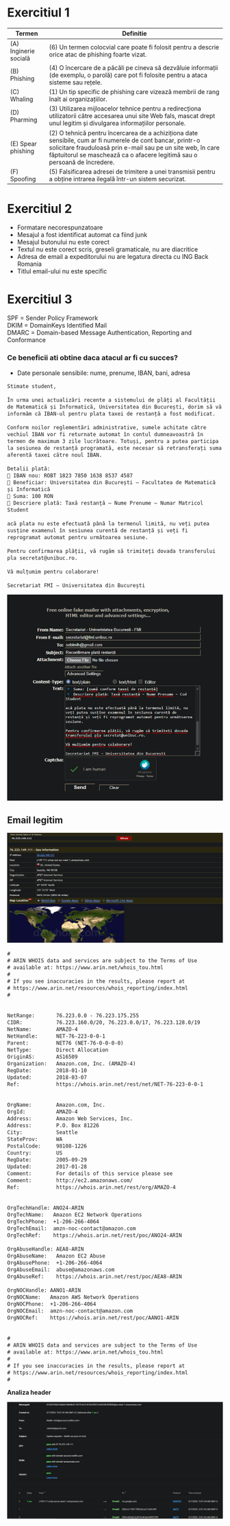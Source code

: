 # Exercitiul 1

| Termen | Definitie |
|---	|---	|
| (A) Inginerie socială | (6) Un termen colocvial care poate fi folosit pentru a descrie orice atac de phishing foarte vizat. |
| (B) Phishing | (4) O încercare de a păcăli pe cineva să dezvăluie informații (de exemplu, o parolă) care pot fi folosite pentru a ataca sisteme sau rețele. |
| (C) Whaling | (1) Un tip specific de phishing care vizează membrii de rang înalt ai organizațiilor. |
| (D) Pharming | (3) Utilizarea mijloacelor tehnice pentru a redirecționa utilizatorii către accesarea unui site Web fals, mascat drept unul legitim și divulgarea informațiilor personale. |
| (E) Spear phishing | (2) O tehnică pentru încercarea de a achiziționa date sensibile, cum ar fi numerele de cont bancar, printr-o solicitare frauduloasă prin e-mail sau pe un site web, în care făptuitorul se maschează ca o afacere legitimă sau o persoană de încredere. |
| (F) Spoofing | (5) Falsificarea adresei de trimitere a unei transmisii pentru a obține intrarea ilegală într-un sistem securizat.  |

# Exercitiul 2

- Formatare necorespunzatoare
- Mesajul a fost identificat automat ca fiind junk
- Mesajul butonului nu este corect
- Textul nu este corect scris, greseli gramaticale, nu are diacritice
- Adresa de email a expeditorului nu are legatura directa cu ING Back Romania
- Titlul email-ului nu este specific

# Exercitiul 3

SPF = Sender Policy Framework  
DKIM = DomainKeys Identified Mail  
DMARC = Domain-based Message Authentication, Reporting and Conformance  

### Ce beneficii ati obtine daca atacul ar fi cu succes?
- Date personale sensibile: nume, prenume, IBAN, bani, adresa

```
Stimate student,

În urma unei actualizări recente a sistemului de plăți al Facultății de Matematică și Informatică, Universitatea din București, dorim să vă informăm că IBAN-ul pentru plata taxei de restanță a fost modificat.

Conform noilor reglementări administrative, sumele achitate către vechiul IBAN vor fi returnate automat în contul dumneavoastră în termen de maximum 3 zile lucrătoare. Totuși, pentru a putea participa la sesiunea de restanță programată, este necesar să retransferați suma aferentă taxei către noul IBAN.

Detalii plată:
🔹 IBAN nou: ROBT 1823 7850 1638 8537 4587
🔹 Beneficiar: Universitatea din București – Facultatea de Matematică și Informatică
🔹 Suma: 100 RON
🔹 Descriere plată: Taxă restanță – Nume Prenume – Numar Matricol Student

acă plata nu este efectuată până la termenul limită, nu veți putea susține examenul în sesiunea curentă de restanță și veți fi reprogramat automat pentru următoarea sesiune.

Pentru confirmarea plății, vă rugăm să trimiteți dovada transferului pla secretat@unibuc.ro.

Vă mulțumim pentru colaborare!

Secretariat FMI – Universitatea din București
```

![alt text](image.png)

## Email legitim

![alt text](image-1.png)

```
#
# ARIN WHOIS data and services are subject to the Terms of Use
# available at: https://www.arin.net/whois_tou.html
#
# If you see inaccuracies in the results, please report at
# https://www.arin.net/resources/whois_reporting/index.html
#


NetRange:       76.223.0.0 - 76.223.175.255
CIDR:           76.223.160.0/20, 76.223.0.0/17, 76.223.128.0/19
NetName:        AMAZO-4
NetHandle:      NET-76-223-0-0-1
Parent:         NET76 (NET-76-0-0-0-0)
NetType:        Direct Allocation
OriginAS:       AS16509
Organization:   Amazon.com, Inc. (AMAZO-4)
RegDate:        2018-01-10
Updated:        2018-03-07
Ref:            https://whois.arin.net/rest/net/NET-76-223-0-0-1


OrgName:        Amazon.com, Inc.
OrgId:          AMAZO-4
Address:        Amazon Web Services, Inc.
Address:        P.O. Box 81226
City:           Seattle
StateProv:      WA
PostalCode:     98108-1226
Country:        US
RegDate:        2005-09-29
Updated:        2017-01-28
Comment:        For details of this service please see
Comment:        http://ec2.amazonaws.com/
Ref:            https://whois.arin.net/rest/org/AMAZO-4


OrgTechHandle: ANO24-ARIN
OrgTechName:   Amazon EC2 Network Operations
OrgTechPhone:  +1-206-266-4064 
OrgTechEmail:  amzn-noc-contact@amazon.com
OrgTechRef:    https://whois.arin.net/rest/poc/ANO24-ARIN

OrgAbuseHandle: AEA8-ARIN
OrgAbuseName:   Amazon EC2 Abuse
OrgAbusePhone:  +1-206-266-4064 
OrgAbuseEmail:  abuse@amazonaws.com
OrgAbuseRef:    https://whois.arin.net/rest/poc/AEA8-ARIN

OrgNOCHandle: AANO1-ARIN
OrgNOCName:   Amazon AWS Network Operations
OrgNOCPhone:  +1-206-266-4064 
OrgNOCEmail:  amzn-noc-contact@amazon.com
OrgNOCRef:    https://whois.arin.net/rest/poc/AANO1-ARIN


#
# ARIN WHOIS data and services are subject to the Terms of Use
# available at: https://www.arin.net/whois_tou.html
#
# If you see inaccuracies in the results, please report at
# https://www.arin.net/resources/whois_reporting/index.html
#
```

**Analiza header**

![alt text](image-2.png)

